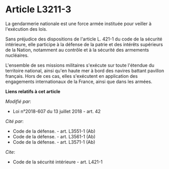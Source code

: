 # Article L3211-3

La gendarmerie nationale est une force armée instituée pour veiller à l'exécution des lois.

Sans préjudice des dispositions de l'article L. 421-1 du code de la sécurité intérieure, elle participe à la défense de la
patrie et des intérêts supérieurs de la Nation, notamment au contrôle et à la sécurité des armements nucléaires.

L'ensemble de ses missions militaires s'exécute sur toute l'étendue du territoire national, ainsi qu'en haute mer à bord des
navires battant pavillon français. Hors de ces cas, elles s'exécutent en application des engagements internationaux de la
France, ainsi que dans les armées.

**Liens relatifs à cet article**

_Modifié par_:

  - Loi n°2018-607 du 13 juillet 2018 - art. 42

_Cité par_:

  - Code de la défense. - art. L3551-1 (Ab)
  - Code de la défense. - art. L3561-1 (Ab)
  - Code de la défense. - art. L3571-1 (Ab)

_Cite_:

  - Code de la sécurité intérieure - art. L421-1
